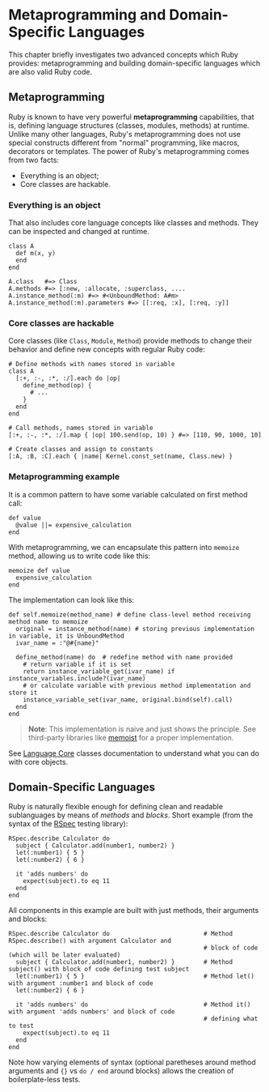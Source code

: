 # Metaprogramming and Domain-Specific Languages

This chapter briefly investigates two advanced concepts which Ruby provides: metaprogramming and building domain-specific languages which are also valid Ruby code.

## Metaprogramming

Ruby is known to have very powerful **metaprogramming** capabilities, that is, defining language
structures (classes, modules, methods) at runtime. Unlike many other languages, Ruby's
metaprogramming does not use special constructs different from "normal" programming, like macros,
decorators or templates. The power of Ruby's metaprogramming comes from two facts:

* Everything is an object;
* Core classes are hackable.

### Everything is an object

That also includes core language concepts like classes and methods. They can be inspected and changed
at runtime.

    class A
      def m(x, y)
      end
    end

    A.class   #=> Class
    A.methods #=> [:new, :allocate, :superclass, ....
    A.instance_method(:m) #=> #<UnboundMethod: A#m>
    A.instance_method(:m).parameters #=> [[:req, :x], [:req, :y]]

### Core classes are hackable

Core classes (like `Class`, `Module`, `Method`) provide methods to change their behavior and define
new concepts with regular Ruby code:

    # Define methods with names stored in variable
    class A
      [:+, :-, :*, :/].each do |op|
        define_method(op) {
          # ...
        }
      end
    end

    # Call methods, names stored in variable
    [:+, :-, :*, :/].map { |op| 100.send(op, 10) } #=> [110, 90, 1000, 10]

    # Create classes and assign to constants
    [:A, :B, :C].each { |name| Kernel.const_set(name, Class.new) }

### Metaprogramming example

It is a common pattern to have some variable calculated on first method call:


    def value
      @value ||= expensive_calculation
    end

With metaprogramming, we can encapsulate this pattern into `memoize` method, allowing us to write code like this:

    memoize def value
      expensive_calculation
    end

The implementation can look like this:

    def self.memoize(method_name) # define class-level method receiving method name to memoize
      original = instance_method(name) # storing previous implementation in variable, it is UnboundMethod
      ivar_name = :"@#{name}"

      define_method(name) do  # redefine method with name provided
        # return variable if it is set
        return instance_variable_get(ivar_name) if instance_variables.include?(ivar_name)
        # or calculate variable with previous method implementation and store it
        instance_variable_set(ivar_name, original.bind(self).call)
      end
    end

> **Note**: This implementation is naive and just shows the principle. See third-party libraries like [memoist](https://github.com/matthewrudy/memoist) for a proper implementation.

See [Language Core](../builtin/core.md) classes documentation to understand what you can do with
core objects.

## Domain-Specific Languages

Ruby is naturally flexible enough for defining clean and readable sublanguages by means of _methods_ and _blocks_. Short example (from the syntax of the [RSpec](http://rspec.info/) testing library):

    RSpec.describe Calculator do
      subject { Calculator.add(number1, number2) }
      let(:number1) { 5 }
      let(:number2) { 6 }

      it 'adds numbers' do
        expect(subject).to eq 11
      end
    end

All components in this example are built with just methods, their arguments and blocks:

    RSpec.describe Calculator do                          # Method RSpec.describe() with argument Calculator and
                                                          # block of code (which will be later evaluated)
      subject { Calculator.add(number1, number2) }        # Method subject() with block of code defining test subject
      let(:number1) { 5 }                                 # Method let() with argument :number1 and block of code
      let(:number2) { 6 }

      it 'adds numbers' do                                # Method it() with argument 'adds numbers' and block of code
                                                          # defining what to test
        expect(subject).to eq 11
      end
    end

Note how varying elements of syntax (optional paretheses around method arguments and `{}` vs `do / end` around blocks) allows the creation of boilerplate-less tests.
